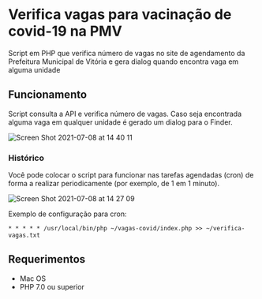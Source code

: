 # Verifica vagas para vacinação de covid-19 na PMV

Script em PHP que verifica número de vagas no site de agendamento da Prefeitura Municipal de Vitória e gera dialog quando encontra vaga em alguma unidade

## Funcionamento

Script consulta a API e verifica número de vagas.
Caso seja encontrada alguma vaga em qualquer unidade é gerado um dialog para o Finder.

![Screen Shot 2021-07-08 at 14 40 11](https://user-images.githubusercontent.com/2111143/124967819-3db52880-dffb-11eb-8475-996ad9d971ac.png)

### Histórico

Você pode colocar o script para funcionar nas tarefas agendadas (cron) de forma a realizar periodicamente (por exemplo, de 1 em 1 minuto).

![Screen Shot 2021-07-08 at 14 27 09](https://user-images.githubusercontent.com/2111143/124967855-44dc3680-dffb-11eb-890c-1b5839746421.png)

Exemplo de configuração para cron:

```
* * * * * /usr/local/bin/php ~/vagas-covid/index.php >> ~/verifica-vagas.txt
```

## Requerimentos

- Mac OS
- PHP 7.0 ou superior

